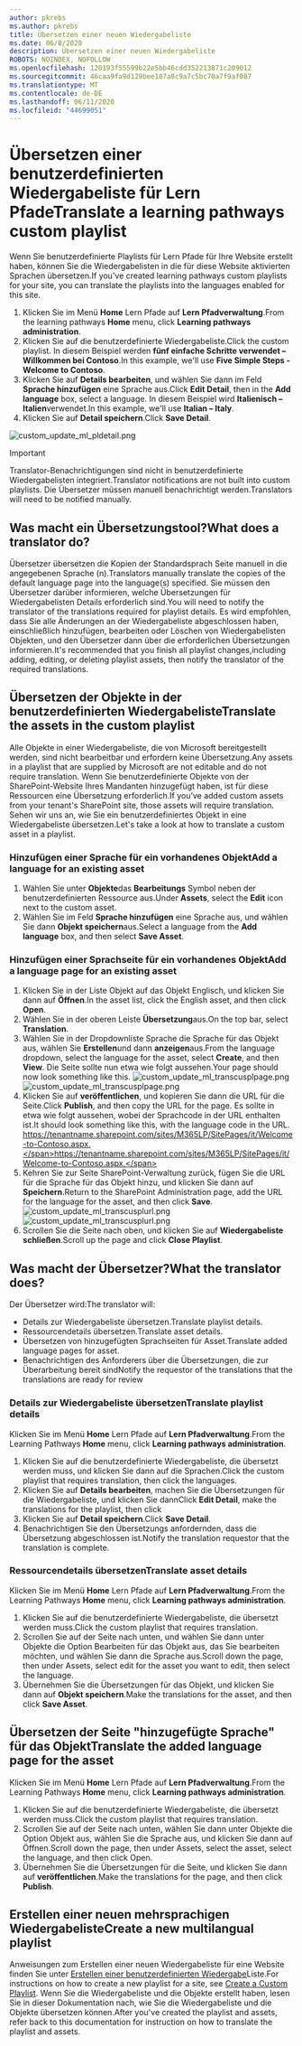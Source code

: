 ```yaml
---
author: pkrebs
ms.author: pkrebs
title: Übersetzen einer neuen Wiedergabeliste
ms.date: 06/8/2020
description: Übersetzen einer neuen Wiedergabeliste
ROBOTS: NOINDEX, NOFOLLOW
ms.openlocfilehash: 120193f55599b22e5bb46cdd352213871c209012
ms.sourcegitcommit: 46caa9fa9d129bee107a8c9a7c5bc70a7f9af087
ms.translationtype: MT
ms.contentlocale: de-DE
ms.lasthandoff: 06/11/2020
ms.locfileid: "44699051"
---
```

# <a name="translate-a-learning-pathways-custom-playlist"></a><span data-ttu-id="b8029-103">Übersetzen einer benutzerdefinierten Wiedergabeliste für Lern Pfade</span><span class="sxs-lookup"><span data-stu-id="b8029-103">Translate a learning pathways custom playlist</span></span>
<span data-ttu-id="b8029-104">Wenn Sie benutzerdefinierte Playlists für Lern Pfade für Ihre Website erstellt haben, können Sie die Wiedergabelisten in die für diese Website aktivierten Sprachen übersetzen.</span><span class="sxs-lookup"><span data-stu-id="b8029-104">If you've created learning pathways custom playlists for your site, you can translate the playlists into the languages enabled for this site.</span></span>

1.  <span data-ttu-id="b8029-105">Klicken Sie im Menü **Home** Lern Pfade auf **Lern Pfadverwaltung**.</span><span class="sxs-lookup"><span data-stu-id="b8029-105">From the learning pathways **Home** menu, click **Learning pathways administration**.</span></span> 
2.  <span data-ttu-id="b8029-106">Klicken Sie auf die benutzerdefinierte Wiedergabeliste.</span><span class="sxs-lookup"><span data-stu-id="b8029-106">Click the custom playlist.</span></span> <span data-ttu-id="b8029-107">In diesem Beispiel werden **fünf einfache Schritte verwendet – Willkommen bei Contoso**.</span><span class="sxs-lookup"><span data-stu-id="b8029-107">In this example, we'll use **Five Simple Steps - Welcome to Contoso**.</span></span> 
3.  <span data-ttu-id="b8029-108">Klicken Sie auf **Details bearbeiten**, und wählen Sie dann im Feld **Sprache hinzufügen** eine Sprache aus.</span><span class="sxs-lookup"><span data-stu-id="b8029-108">Click **Edit Detail**, then in the **Add language** box, select a language.</span></span> <span data-ttu-id="b8029-109">In diesem Beispiel wird **Italienisch – Italien**verwendet.</span><span class="sxs-lookup"><span data-stu-id="b8029-109">In this example, we'll use **Italian – Italy**.</span></span> 
5.  <span data-ttu-id="b8029-110">Klicken Sie auf **Detail speichern**.</span><span class="sxs-lookup"><span data-stu-id="b8029-110">Click **Save Detail**.</span></span> 

![custom_update_ml_pldetail.png](media/custom_update_ml_pldetail.png)

> [!IMPORTANT]
> <span data-ttu-id="b8029-112">Translator-Benachrichtigungen sind nicht in benutzerdefinierte Wiedergabelisten integriert.</span><span class="sxs-lookup"><span data-stu-id="b8029-112">Translator notifications are not built into custom playlists.</span></span> <span data-ttu-id="b8029-113">Die Übersetzer müssen manuell benachrichtigt werden.</span><span class="sxs-lookup"><span data-stu-id="b8029-113">Translators will need to be notified manually.</span></span> 

## <a name="what-does-a-translator-do"></a><span data-ttu-id="b8029-114">Was macht ein Übersetzungstool?</span><span class="sxs-lookup"><span data-stu-id="b8029-114">What does a translator do?</span></span>
<span data-ttu-id="b8029-115">Übersetzer übersetzen die Kopien der Standardsprach Seite manuell in die angegebenen Sprache (n).</span><span class="sxs-lookup"><span data-stu-id="b8029-115">Translators manually translate the copies of the default language page into the language(s) specified.</span></span> <span data-ttu-id="b8029-116">Sie müssen den Übersetzer darüber informieren, welche Übersetzungen für Wiedergabelisten Details erforderlich sind.</span><span class="sxs-lookup"><span data-stu-id="b8029-116">You will need to notify the translator of the translations required for playlist details.</span></span> <span data-ttu-id="b8029-117">Es wird empfohlen, dass Sie alle Änderungen an der Wiedergabeliste abgeschlossen haben, einschließlich hinzufügen, bearbeiten oder Löschen von Wiedergabelisten Objekten, und den Übersetzer dann über die erforderlichen Übersetzungen informieren.</span><span class="sxs-lookup"><span data-stu-id="b8029-117">It's recommended that you finish all playlist changes,including adding, editing, or deleting playlist assets, then notify the translator of the required translations.</span></span>

## <a name="translate-the-assets-in-the-custom-playlist"></a><span data-ttu-id="b8029-118">Übersetzen der Objekte in der benutzerdefinierten Wiedergabeliste</span><span class="sxs-lookup"><span data-stu-id="b8029-118">Translate the assets in the custom playlist</span></span>
<span data-ttu-id="b8029-119">Alle Objekte in einer Wiedergabeliste, die von Microsoft bereitgestellt werden, sind nicht bearbeitbar und erfordern keine Übersetzung.</span><span class="sxs-lookup"><span data-stu-id="b8029-119">Any assets in a playlist that are supplied by Microsoft are not editable and do not require translation.</span></span> <span data-ttu-id="b8029-120">Wenn Sie benutzerdefinierte Objekte von der SharePoint-Website Ihres Mandanten hinzugefügt haben, ist für diese Ressourcen eine Übersetzung erforderlich.</span><span class="sxs-lookup"><span data-stu-id="b8029-120">If you’ve added custom assets from your tenant's SharePoint site, those assets will require translation.</span></span> <span data-ttu-id="b8029-121">Sehen wir uns an, wie Sie ein benutzerdefiniertes Objekt in eine Wiedergabeliste übersetzen.</span><span class="sxs-lookup"><span data-stu-id="b8029-121">Let's take a look at how to translate a custom asset in a playlist.</span></span>

### <a name="add-a-language-for-an-existing-asset"></a><span data-ttu-id="b8029-122">Hinzufügen einer Sprache für ein vorhandenes Objekt</span><span class="sxs-lookup"><span data-stu-id="b8029-122">Add a language for an existing asset</span></span>
1. <span data-ttu-id="b8029-123">Wählen Sie unter **Objekte**das **Bearbeitungs** Symbol neben der benutzerdefinierten Ressource aus.</span><span class="sxs-lookup"><span data-stu-id="b8029-123">Under **Assets**, select the **Edit** icon next to the custom asset.</span></span> 
2. <span data-ttu-id="b8029-124">Wählen Sie im Feld **Sprache hinzufügen** eine Sprache aus, und wählen Sie dann **Objekt speichern**aus.</span><span class="sxs-lookup"><span data-stu-id="b8029-124">Select a language from the **Add language** box, and then select **Save Asset**.</span></span>

### <a name="add-a-language-page-for-an-existing-asset"></a><span data-ttu-id="b8029-125">Hinzufügen einer Sprachseite für ein vorhandenes Objekt</span><span class="sxs-lookup"><span data-stu-id="b8029-125">Add a language page for an existing asset</span></span>
1. <span data-ttu-id="b8029-126">Klicken Sie in der Liste Objekt auf das Objekt Englisch, und klicken Sie dann auf **Öffnen**.</span><span class="sxs-lookup"><span data-stu-id="b8029-126">In the asset list, click the English asset, and then click **Open**.</span></span>
2. <span data-ttu-id="b8029-127">Wählen Sie in der oberen Leiste **Übersetzung**aus.</span><span class="sxs-lookup"><span data-stu-id="b8029-127">On the top bar, select **Translation**.</span></span>
3. <span data-ttu-id="b8029-128">Wählen Sie in der Dropdownliste Sprache die Sprache für das Objekt aus, wählen Sie **Erstellen**und dann **anzeigen**aus.</span><span class="sxs-lookup"><span data-stu-id="b8029-128">From the language dropdown, select the language for the asset, select **Create**, and then **View**.</span></span> <span data-ttu-id="b8029-129">Die Seite sollte nun etwa wie folgt aussehen.</span><span class="sxs-lookup"><span data-stu-id="b8029-129">Your page should now look something like this.</span></span> 
<span data-ttu-id="b8029-130">![custom_update_ml_transcusplpage.png](media/custom_update_ml_transcusplpage.png)</span><span class="sxs-lookup"><span data-stu-id="b8029-130">![custom_update_ml_transcusplpage.png](media/custom_update_ml_transcusplpage.png)</span></span>
4. <span data-ttu-id="b8029-131">Klicken Sie auf **veröffentlichen**, und kopieren Sie dann die URL für die Seite.</span><span class="sxs-lookup"><span data-stu-id="b8029-131">Click **Publish**, and then copy the URL for the page.</span></span> <span data-ttu-id="b8029-132">Es sollte in etwa wie folgt aussehen, wobei der Sprachcode in der URL enthalten ist.</span><span class="sxs-lookup"><span data-stu-id="b8029-132">It should look something like this, with the language code in the URL.</span></span>
<span data-ttu-id="b8029-133">https://tenantname.sharepoint.com/sites/M365LP/SitePages/it/Welcome-to-Contoso.aspx.</span><span class="sxs-lookup"><span data-stu-id="b8029-133">https://tenantname.sharepoint.com/sites/M365LP/SitePages/it/Welcome-to-Contoso.aspx.</span></span>
5. <span data-ttu-id="b8029-134">Kehren Sie zur Seite SharePoint-Verwaltung zurück, fügen Sie die URL für die Sprache für das Objekt hinzu, und klicken Sie dann auf **Speichern**.</span><span class="sxs-lookup"><span data-stu-id="b8029-134">Return to the SharePoint Administration page, add the URL for the language for the asset, and then click **Save**.</span></span> 
<span data-ttu-id="b8029-135">![custom_update_ml_transcusplurl.png](media/custom_update_ml_transcusplurl.png)</span><span class="sxs-lookup"><span data-stu-id="b8029-135">![custom_update_ml_transcusplurl.png](media/custom_update_ml_transcusplurl.png)</span></span>
6.  <span data-ttu-id="b8029-136">Scrollen Sie die Seite nach oben, und klicken Sie auf **Wiedergabeliste schließen**.</span><span class="sxs-lookup"><span data-stu-id="b8029-136">Scroll up the page and click **Close Playlist**.</span></span>

## <a name="what-the-translator-does"></a><span data-ttu-id="b8029-137">Was macht der Übersetzer?</span><span class="sxs-lookup"><span data-stu-id="b8029-137">What the translator does?</span></span>
<span data-ttu-id="b8029-138">Der Übersetzer wird:</span><span class="sxs-lookup"><span data-stu-id="b8029-138">The translator will:</span></span>
- <span data-ttu-id="b8029-139">Details zur Wiedergabeliste übersetzen.</span><span class="sxs-lookup"><span data-stu-id="b8029-139">Translate playlist details.</span></span>
- <span data-ttu-id="b8029-140">Ressourcendetails übersetzen.</span><span class="sxs-lookup"><span data-stu-id="b8029-140">Translate asset details.</span></span>
- <span data-ttu-id="b8029-141">Übersetzen von hinzugefügten Sprachseiten für Asset.</span><span class="sxs-lookup"><span data-stu-id="b8029-141">Translate added language pages for asset.</span></span>
- <span data-ttu-id="b8029-142">Benachrichtigen des Anforderers über die Übersetzungen, die zur Überarbeitung bereit sind</span><span class="sxs-lookup"><span data-stu-id="b8029-142">Notify the requestor of the translations that the translations are ready for review</span></span>

### <a name="translate-playlist-details"></a><span data-ttu-id="b8029-143">Details zur Wiedergabeliste übersetzen</span><span class="sxs-lookup"><span data-stu-id="b8029-143">Translate playlist details</span></span>
<span data-ttu-id="b8029-144">Klicken Sie im Menü **Home** Lern Pfade auf **Lern Pfadverwaltung**.</span><span class="sxs-lookup"><span data-stu-id="b8029-144">From the Learning Pathways **Home** menu, click **Learning pathways administration**.</span></span> 
1. <span data-ttu-id="b8029-145">Klicken Sie auf die benutzerdefinierte Wiedergabeliste, die übersetzt werden muss, und klicken Sie dann auf die Sprachen.</span><span class="sxs-lookup"><span data-stu-id="b8029-145">Click the custom playlist that requires translation, then click the languages.</span></span> 
2. <span data-ttu-id="b8029-146">Klicken Sie auf **Details bearbeiten**, machen Sie die Übersetzungen für die Wiedergabeliste, und klicken Sie dann</span><span class="sxs-lookup"><span data-stu-id="b8029-146">Click **Edit Detail**, make the translations for the playlist, then click</span></span> 
3. <span data-ttu-id="b8029-147">Klicken Sie auf **Detail speichern**.</span><span class="sxs-lookup"><span data-stu-id="b8029-147">Click **Save Detail**.</span></span> 
4. <span data-ttu-id="b8029-148">Benachrichtigen Sie den Übersetzungs anfordernden, dass die Übersetzung abgeschlossen ist.</span><span class="sxs-lookup"><span data-stu-id="b8029-148">Notify the translation requestor that the translation is complete.</span></span> 

### <a name="translate-asset-details"></a><span data-ttu-id="b8029-149">Ressourcendetails übersetzen</span><span class="sxs-lookup"><span data-stu-id="b8029-149">Translate asset details</span></span>
<span data-ttu-id="b8029-150">Klicken Sie im Menü **Home** Lern Pfade auf **Lern Pfadverwaltung**.</span><span class="sxs-lookup"><span data-stu-id="b8029-150">From the Learning Pathways **Home** menu, click **Learning pathways administration**.</span></span> 
1. <span data-ttu-id="b8029-151">Klicken Sie auf die benutzerdefinierte Wiedergabeliste, die übersetzt werden muss.</span><span class="sxs-lookup"><span data-stu-id="b8029-151">Click the custom playlist that requires translation.</span></span> 
2. <span data-ttu-id="b8029-152">Scrollen Sie auf der Seite nach unten, und wählen Sie dann unter Objekte die Option Bearbeiten für das Objekt aus, das Sie bearbeiten möchten, und wählen Sie dann die Sprache aus.</span><span class="sxs-lookup"><span data-stu-id="b8029-152">Scroll down the page, then under Assets, select edit for the asset you want to edit, then select the language.</span></span> 
3. <span data-ttu-id="b8029-153">Übernehmen Sie die Übersetzungen für das Objekt, und klicken Sie dann auf **Objekt speichern**.</span><span class="sxs-lookup"><span data-stu-id="b8029-153">Make the translations for the asset, and then click **Save Asset**.</span></span>  

## <a name="translate-the-added-language-page-for-the-asset"></a><span data-ttu-id="b8029-154">Übersetzen der Seite "hinzugefügte Sprache" für das Objekt</span><span class="sxs-lookup"><span data-stu-id="b8029-154">Translate the added language page for the asset</span></span>
<span data-ttu-id="b8029-155">Klicken Sie im Menü **Home** Lern Pfade auf **Lern Pfadverwaltung**.</span><span class="sxs-lookup"><span data-stu-id="b8029-155">From the Learning Pathways **Home** menu, click **Learning pathways administration**.</span></span> 
1. <span data-ttu-id="b8029-156">Klicken Sie auf die benutzerdefinierte Wiedergabeliste, die übersetzt werden muss.</span><span class="sxs-lookup"><span data-stu-id="b8029-156">Click the custom playlist that requires translation.</span></span> 
2. <span data-ttu-id="b8029-157">Scrollen Sie auf der Seite nach unten, wählen Sie dann unter Objekte die Option Objekt aus, wählen Sie die Sprache aus, und klicken Sie dann auf Öffnen.</span><span class="sxs-lookup"><span data-stu-id="b8029-157">Scroll down the page, then under Assets, select the asset, select the language, and then click Open.</span></span> 
3. <span data-ttu-id="b8029-158">Übernehmen Sie die Übersetzungen für die Seite, und klicken Sie dann auf **veröffentlichen**.</span><span class="sxs-lookup"><span data-stu-id="b8029-158">Make the translations for the page, and then click **Publish**.</span></span>  

## <a name="create-a-new-multilangual-playlist"></a><span data-ttu-id="b8029-159">Erstellen einer neuen mehrsprachigen Wiedergabeliste</span><span class="sxs-lookup"><span data-stu-id="b8029-159">Create a new multilangual playlist</span></span>
<span data-ttu-id="b8029-160">Anweisungen zum Erstellen einer neuen Wiedergabeliste für eine Website finden Sie unter [Erstellen einer benutzerdefinierten Wiedergabe](custom_createnewplaylist.md)Liste.</span><span class="sxs-lookup"><span data-stu-id="b8029-160">For instructions on how to create a new playlist for a site, see [Create a Custom Playlist](custom_createnewplaylist.md).</span></span> <span data-ttu-id="b8029-161">Wenn Sie die Wiedergabeliste und die Objekte erstellt haben, lesen Sie in dieser Dokumentation nach, wie Sie die Wiedergabeliste und die Objekte übersetzen können.</span><span class="sxs-lookup"><span data-stu-id="b8029-161">After you've created the playlist and assets, refer back to this documentation for instruction on how to translate the playlist and assets.</span></span> 